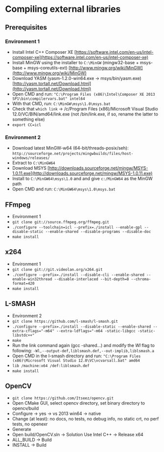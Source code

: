 # Compiling external libraries

## Prerequisites

### Environment 1

* Install Intel C++ Composer XE [https://software.intel.com/en-us/intel-composer-xe](https://software.intel.com/en-us/intel-composer-xe)
* Install MinGW using the installer to `C:\MinGW` (mingw32-base + msys-base + msys-coreutils-ext) [http://www.mingw.org/wiki/MinGW](http://www.mingw.org/wiki/MinGW)
* Download YASM (yasm-1.2.0-win64.exe -> msys/bin/yasm.exe) [http://yasm.tortall.net/Download.html](http://yasm.tortall.net/Download.html)
* Open CMD and run: `"C:\Program Files (x86)\Intel\Composer XE 2013 SP1\bin\compilervars.bat" intel64`
* With that CMD, run: `C:\MinGW\msys\1.0\msys.bat`
* Check that `which link` -> /c/Program Files (x86)/Microsoft Visual Studio 12.0/VC/BIN/amd64/link.exe (not /bin/link.exe, if so, rename the latter to something else)
* `export CC=icl`

### Environment 2

* Download latest MinGW-w64 (64-bit/threads-posix/seh): `http://sourceforge.net/projects/mingwbuilds/files/host-windows/releases/`
* Extract to `C:\MinGW64`
* Download MSYS [http://downloads.sourceforge.net/mingw/MSYS-1.0.11.exe](http://downloads.sourceforge.net/mingw/MSYS-1.0.11.exe)
* Install to `C:\MinGW64\msys\1.0` and and give `c:/MinGW64` as the MinGW path
* Open CMD and run: `C:\MinGW64\msys\1.0\msys.bat`

## FFmpeg

* Environment 1
* `git clone git://source.ffmpeg.org/ffmpeg.git`
* `./configure --toolchain=icl --prefix=./install --enable-gpl --disable-static --enable-shared --disable-programs --disable-doc`
* `make install`

## x264

* Environment 1
* `git clone git://git.videolan.org/x264.git`
* `./configure --prefix=./install --disable-cli --enable-shared --enable-win32thread --disable-interlaced --bit-depth=8 --chroma-format=420`
* `make install`

## L-SMASH

* Environment 2
* `git clone https://github.com/l-smash/l-smash.git`
* `./configure --prefix=./install --disable-static --enable-shared --extra-cflags="-m64" --extra-ldflags="-m64 -static-libgcc -static-libstdc++"`
* `make`
* Run the link command again (gcc -shared...) and modify the *Wl* flag to following: `-Wl,--output-def,liblsmash.def,--out-implib,liblsmash.a`
* Open CMD in the l-smash directory and run: `"C:\Program Files (x86)\Microsoft Visual Studio 12.0\VC\vcvarsall.bat" amd64`
* `lib /machine:x64 /def:liblsmash.def`
* `make install`

## OpenCV

* `git clone https://github.com/Itseez/opencv.git`
* Open CMake GUI, select opencv directory, set binary directory to opencv/build
* Configure -> yes -> vs 2013 win64 -> native
* Change (at least): no docs, no tests, no debug info, no static crt, no perf tests, no openexr
* Generate
* Open build/OpenCV.sln -> Solution Use Intel C++ -> Release x64
* ALL_BUILD -> Build
* INSTALL -> Build
